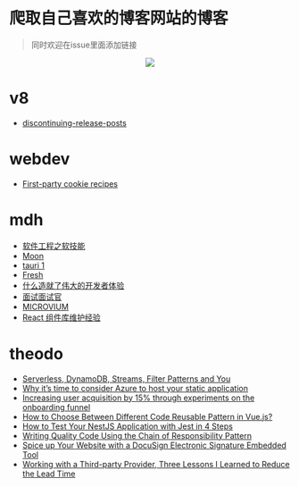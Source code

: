 # 爬取自己喜欢的博客网站的博客

> 同时欢迎在issue里面添加链接
<div align=center>
  <img src="https://bing.com/th?id=OHR.CenoteDiver_ZH-CN7334440742_800x480.jpg" />
  </div>

  # v8
- [discontinuing-release-posts](/blog/discontinuing-release-posts)
# webdev
- [First-party cookie recipes](https://web.dev/first-party-cookie-recipes/)
# mdh
- [软件工程之软技能](https://addyosmani.com/blog/software-engineering-soft-parts/)
- [Moon](https://moonrepo.dev/)
- [tauri 1](https://tauri.app/v1/guides/)
- [Fresh](https://fresh.deno.dev/)
- [什么造就了伟大的开发者体验](https://leerob.io/blog/developer-experience-examples)
- [面试面试官](https://github.com/readme/guides/technical-interviews)
- [MICROVIUM](https://coder-mike.com/blog/2022/06/11/microvium-is-very-small/)
- [React 组件库维护经验](https://www.gabe.pizza/notes-on-component-libraries/)
# theodo
- [Serverless, DynamoDB, Streams, Filter Patterns and You](https://blog.theodo.com/2022/04/dynamodb-streams-serverless-filter-patterns-and-you/)
- [Why it’s time to consider Azure to host your static application](https://blog.theodo.com/2020/06/consider-azure-static-app/)
- [Increasing user acquisition by 15% through experiments on the onboarding funnel](https://blog.theodo.com/2022/06/improving-user-onboarding-funnel/)
- [How to Choose Between Different Code Reusable Pattern in Vue.js?](https://blog.theodo.com/2021/06/choose-your-vue-code-reuse-pattern/)
- [How to Test Your NestJS Application with Jest in 4 Steps](https://blog.theodo.com/2019/06/test-nestjs-with-jest-typescript/)
- [Writing Quality Code Using the Chain of Responsibility Pattern](https://blog.theodo.com/2022/04/chain-of-responsibility-design-pattern/)
- [Spice up Your Website with a DocuSign Electronic Signature Embedded Tool](https://blog.theodo.com/2021/04/embed-docusign-electronic-signature/)
- [Working with a Third-party Provider, Three Lessons I Learned to Reduce the Lead Time](https://blog.theodo.com/2022/04/reduce-leadtime-provider/)
